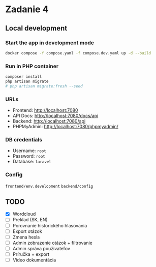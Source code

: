 # Zadanie 4

## Local development

### Start the app in development mode

```bash
docker compose -f compose.yaml -f compose.dev.yaml up -d --build
```

### Run in PHP container

```bash
composer install
php artisan migrate
# php artisan migrate:fresh --seed
```

### URLs

- Frontend: [http://localhost:7080](http://localhost:7080)
- API Docs: [http://localhost:7080/docs/api](http://localhost:7080/docs/api)
- Backend: [http://localhost:7080/api](http://localhost:7080/api)
- PHPMyAdmin: [http://localhost:7080/phpmyadmin/](http://localhost:7080/phpmyadmin/)

### DB credentials

- Username: `root`
- Password: `root`
- Database: `laravel`

### Config

`frontend/env.development`
`backend/config`

## TODO

- [X]  Wordcloud
- [ ]  Preklad (SK, EN)
- [ ]  Porovnanie historického hlasovania
- [ ]  Export otázok
- [ ]  Zmena hesla
- [ ]  Admin zobrazenie otázok + filtrovanie
- [ ]  Admin správa použivateľov
- [ ]  Príručka + export
- [ ]  Video dokumentácia
